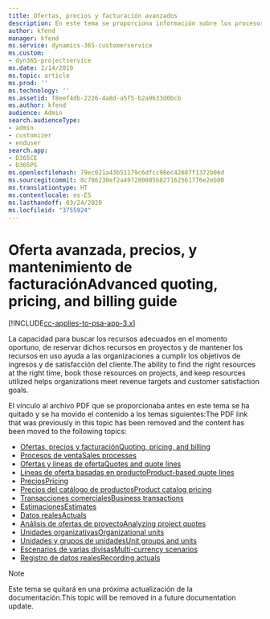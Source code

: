 ```yaml
---
title: Ofertas, precios y facturación avanzados
description: En este tema se proporciona información sobre los procesos de oferta, facturación y precios en Project Service Automation.
author: kfend
manager: kfend
ms.service: dynamics-365-customerservice
ms.custom:
- dyn365-projectservice
ms.date: 2/14/2019
ms.topic: article
ms.prod: ''
ms.technology: ''
ms.assetid: f8eef4db-2226-4a8d-a5f5-b2a9633d0bcb
ms.author: kfend
audience: Admin
search.audienceType:
- admin
- customizer
- enduser
search.app:
- D365CE
- D365PS
ms.openlocfilehash: 79ec021a43b51179c6dfcc98ec42687f1372b06d
ms.sourcegitcommit: 8c786230ef2a497280885b827162561776e2eb00
ms.translationtype: HT
ms.contentlocale: es-ES
ms.lasthandoff: 03/24/2020
ms.locfileid: "3755924"
---
```

# <a name="advanced-quoting-pricing-and-billing-guide"></a><span data-ttu-id="3bda9-103">Oferta avanzada, precios, y mantenimiento de facturación</span><span class="sxs-lookup"><span data-stu-id="3bda9-103">Advanced quoting, pricing, and billing guide</span></span>

[!INCLUDE[cc-applies-to-psa-app-3.x](../../includes/cc-applies-to-psa-app-3x.md)]

<span data-ttu-id="3bda9-104">La capacidad para buscar los recursos adecuados en el momento oportuno, de reservar dichos recursos en proyectos y de mantener los recursos en uso ayuda a las organizaciones a cumplir los objetivos de ingresos y de satisfacción del cliente.</span><span class="sxs-lookup"><span data-stu-id="3bda9-104">The ability to find the right resources at the right time, book those resources on projects, and keep resources utilized helps organizations meet revenue targets and customer satisfaction goals.</span></span> 

<span data-ttu-id="3bda9-105">El vínculo al archivo PDF que se proporcionaba antes en este tema se ha quitado y se ha movido el contenido a los temas siguientes:</span><span class="sxs-lookup"><span data-stu-id="3bda9-105">The PDF link that was previously in this topic has been removed and the content has been moved to the following topics:</span></span>

- [<span data-ttu-id="3bda9-106">Ofertas, precios y facturación</span><span class="sxs-lookup"><span data-stu-id="3bda9-106">Quoting, pricing, and billing</span></span>](../quote-bill-price.md)
- [<span data-ttu-id="3bda9-107">Procesos de venta</span><span class="sxs-lookup"><span data-stu-id="3bda9-107">Sales processes</span></span>](../basic-sales-process.md)
- [<span data-ttu-id="3bda9-108">Ofertas y líneas de oferta</span><span class="sxs-lookup"><span data-stu-id="3bda9-108">Quotes and quote lines</span></span>](../basic-quote-lines.md)
- [<span data-ttu-id="3bda9-109">Líneas de oferta basadas en producto</span><span class="sxs-lookup"><span data-stu-id="3bda9-109">Product-based quote lines</span></span>](../product-based-quote-lines.md)
- [<span data-ttu-id="3bda9-110">Precios</span><span class="sxs-lookup"><span data-stu-id="3bda9-110">Pricing</span></span>](../basic-pricing.md)
- [<span data-ttu-id="3bda9-111">Precios del catálogo de productos</span><span class="sxs-lookup"><span data-stu-id="3bda9-111">Product catalog pricing</span></span>](../product-catalog-pricing.md)
- [<span data-ttu-id="3bda9-112">Transacciones comerciales</span><span class="sxs-lookup"><span data-stu-id="3bda9-112">Business transactions</span></span>](../basic-business-transactions.md)
- [<span data-ttu-id="3bda9-113">Estimaciones</span><span class="sxs-lookup"><span data-stu-id="3bda9-113">Estimates</span></span>](../estimates.md)
- [<span data-ttu-id="3bda9-114">Datos reales</span><span class="sxs-lookup"><span data-stu-id="3bda9-114">Actuals</span></span>](../actuals.md)
- [<span data-ttu-id="3bda9-115">Análisis de ofertas de proyecto</span><span class="sxs-lookup"><span data-stu-id="3bda9-115">Analyzing project quotes</span></span>](../basic-analyzing-quotes.md)
- [<span data-ttu-id="3bda9-116">Unidades organizativas</span><span class="sxs-lookup"><span data-stu-id="3bda9-116">Organizational units</span></span>](../advanced-organizational.md)
- [<span data-ttu-id="3bda9-117">Unidades y grupos de unidades</span><span class="sxs-lookup"><span data-stu-id="3bda9-117">Unit groups and units</span></span>](../advanced-units.md)
- [<span data-ttu-id="3bda9-118">Escenarios de varias divisas</span><span class="sxs-lookup"><span data-stu-id="3bda9-118">Multi-currency scenarios</span></span>](../advanced-currency.md)
- [<span data-ttu-id="3bda9-119">Registro de datos reales</span><span class="sxs-lookup"><span data-stu-id="3bda9-119">Recording actuals</span></span>](../advanced-actuals.md)

> [!NOTE]
> <span data-ttu-id="3bda9-120">Este tema se quitará en una próxima actualización de la documentación.</span><span class="sxs-lookup"><span data-stu-id="3bda9-120">This topic will be removed in a future documentation update.</span></span> 

